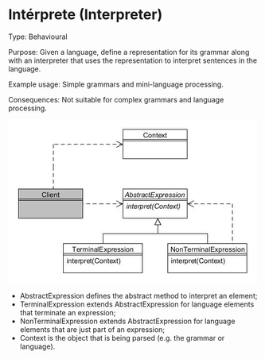 # Intérprete (Interpreter)

Type: Behavioural

Purpose: Given a language, define a representation for its grammar along with an interpreter that uses the representation to interpret sentences in the language.

Example usage: Simple grammars and mini-language processing.

Consequences: Not suitable for complex grammars and language processing.

![_](../images/000056.jpg)

* AbstractExpression defines the abstract method to interpret an element;
* TerminalExpression extends AbstractExpression for language elements that terminate an expression;
* NonTerminalExpression extends AbstractExpression for language elements that are just part of an expression;
* Context is the object that is being parsed (e.g. the grammar or language).
